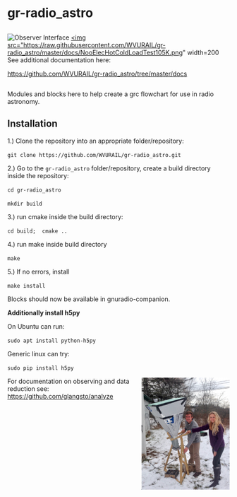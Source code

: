 # gr-radio_astro

##

![Observer Interface](NooElecHotColdLoadTest105K.png)
<a href="https://github.com/WVURAIL/gr-radio_astro/tree/master/docs"> <img src="https://raw.githubusercontent.com/WVURAIL/gr-radio_astro/master/docs/NooElecHotColdLoadTest105K.png" width=200
See additional documentation here:
                                                                        
https://github.com/WVURAIL/gr-radio_astro/tree/master/docs

##

Modules and blocks here to help create a grc flowchart for use in radio astronomy.  

## Installation

1.) Clone the repository into an appropriate folder/repository: 

``git clone https://github.com/WVURAIL/gr-radio_astro.git``

2.) Go to the ``gr-radio_astro`` folder/repository, create a build directory inside the repository:

``
cd gr-radio_astro
``

``
mkdir build
`` 

3.)  run cmake inside the build directory:

``cd build;  cmake ..``

4.) run make inside build directory

``make``

5.)  If no errors, install

``make install``

Blocks should now be available in gnuradio-companion.
 
 **Additionally install h5py**
 
 On Ubuntu can run:
 
 ``sudo apt install python-h5py``
 
 Generic linux can try:
 
 ``sudo pip install h5py``

<a href="http://www.gb.nrao.edu/~glangsto/LightWorkMemo014r9.pdf"> <img src="https://raw.githubusercontent.com/glangsto/analyze/master/images/NathanielReginaHornObs.png" width=200 
alt="Horn, Nathaniel and Regina" align="right"></a>
For documentation on observing and data reduction see: https://github.com/glangsto/analyze
